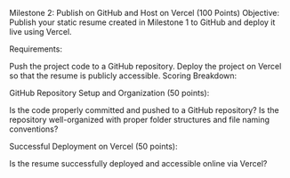 Milestone 2: Publish on GitHub and Host on Vercel (100 Points)
Objective:
Publish your static resume created in Milestone 1 to GitHub and deploy it live using Vercel.

Requirements:

Push the project code to a GitHub repository.
Deploy the project on Vercel so that the resume is publicly accessible.
Scoring Breakdown:

GitHub Repository Setup and Organization (50 points):

Is the code properly committed and pushed to a GitHub repository?
Is the repository well-organized with proper folder structures and file naming conventions?


Successful Deployment on Vercel (50 points):

Is the resume successfully deployed and accessible online via Vercel?